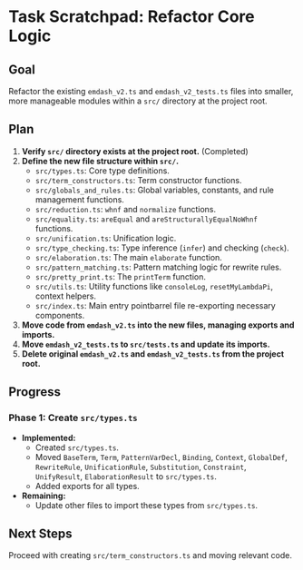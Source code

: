 # Task Scratchpad: Refactor Core Logic

## Goal
Refactor the existing `emdash_v2.ts` and `emdash_v2_tests.ts` files into smaller, more manageable modules within a `src/` directory at the project root.

## Plan

1.  **Verify `src/` directory exists at the project root.** (Completed)
2.  **Define the new file structure within `src/`.**
    *   `src/types.ts`: Core type definitions.
    *   `src/term_constructors.ts`: Term constructor functions.
    *   `src/globals_and_rules.ts`: Global variables, constants, and rule management functions.
    *   `src/reduction.ts`: `whnf` and `normalize` functions.
    *   `src/equality.ts`: `areEqual` and `areStructurallyEqualNoWhnf` functions.
    *   `src/unification.ts`: Unification logic.
    *   `src/type_checking.ts`: Type inference (`infer`) and checking (`check`).
    *   `src/elaboration.ts`: The main `elaborate` function.
    *   `src/pattern_matching.ts`: Pattern matching logic for rewrite rules.
    *   `src/pretty_print.ts`: The `printTerm` function.
    *   `src/utils.ts`: Utility functions like `consoleLog`, `resetMyLambdaPi`, context helpers.
    *   `src/index.ts`: Main entry pointbarrel file re-exporting necessary components.
3.  **Move code from `emdash_v2.ts` into the new files, managing exports and imports.**
4.  **Move `emdash_v2_tests.ts` to `src/tests.ts` and update its imports.**
5.  **Delete original `emdash_v2.ts` and `emdash_v2_tests.ts` from the project root.**

## Progress

### Phase 1: Create `src/types.ts`
- **Implemented:**
    - Created `src/types.ts`.
    - Moved `BaseTerm`, `Term`, `PatternVarDecl`, `Binding`, `Context`, `GlobalDef`, `RewriteRule`, `UnificationRule`, `Substitution`, `Constraint`, `UnifyResult`, `ElaborationResult` to `src/types.ts`.
    - Added exports for all types.
- **Remaining:**
    - Update other files to import these types from `src/types.ts`.

## Next Steps
Proceed with creating `src/term_constructors.ts` and moving relevant code. 